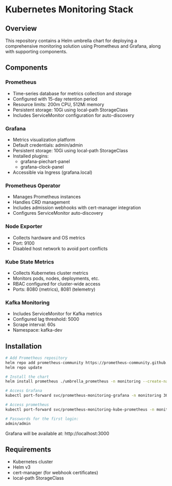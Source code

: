 # Kubernetes Monitoring Stack

## Overview
This repository contains a Helm umbrella chart for deploying a comprehensive monitoring solution using Prometheus and Grafana, along with supporting components.

## Components

### Prometheus
- Time-series database for metrics collection and storage
- Configured with 15-day retention period
- Resource limits: 200m CPU, 512Mi memory
- Persistent storage: 10Gi using local-path StorageClass
- Includes ServiceMonitor configuration for auto-discovery

### Grafana
- Metrics visualization platform
- Default credentials: admin/admin
- Persistent storage: 10Gi using local-path StorageClass
- Installed plugins:
  - grafana-piechart-panel
  - grafana-clock-panel
- Accessible via Ingress (grafana.local)

### Prometheus Operator
- Manages Prometheus instances
- Handles CRD management
- Includes admission webhooks with cert-manager integration
- Configures ServiceMonitor auto-discovery

### Node Exporter
- Collects hardware and OS metrics
- Port: 9100
- Disabled host network to avoid port conflicts

### Kube State Metrics
- Collects Kubernetes cluster metrics
- Monitors pods, nodes, deployments, etc.
- RBAC configured for cluster-wide access
- Ports: 8080 (metrics), 8081 (telemetry)

### Kafka Monitoring
- Includes ServiceMonitor for Kafka metrics
- Configured lag threshold: 5000
- Scrape interval: 60s
- Namespace: kafka-dev

## Installation

```bash
# Add Prometheus repository
helm repo add prometheus-community https://prometheus-community.github.io/helm-charts
helm repo update

# Install the chart
helm install prometheus ./umbrella_prometheus -n monitoring --create-namespace

# Access Grafana
kubectl port-forward svc/prometheus-monitoring-grafana -n monitoring 3000:80 &

# Access prometheus
kubectl port-forward svc/prometheus-monitoring-kube-prometheus -n monitoring 9090:9090 &

# Passwords for the first login: 
admin/admin 
```

Grafana will be available at: http://localhost:3000


## Requirements
- Kubernetes cluster
- Helm v3
- cert-manager (for webhook certificates)
- local-path StorageClass
